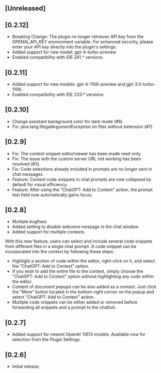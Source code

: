 <!-- Keep a Changelog guide -> https://keepachangelog.com -->

## [Unreleased]

## [0.2.12]
+ Breaking Change: The plugin no longer retrieves API key from the OPENAI_API_KEY environment variable. For enhanced security, please enter your API key directly into the plugin's settings.
+ Added support for new model: gpt-4-turbo-preview
+ Enabled compatibility with IDE 241.* versions.

## [0.2.11]
+ Added support for new models: gpt-4-1106-preview and gpt-3.5-turbo-1106.
+ Enabled compatibility with IDE 233.* versions.

## [0.2.10]
+ Change assistant background color for dark mode (#6)
+ Fix: java.lang.IllegalArgumentException on files without extension (#7)

## [0.2.9]
+ Fix: The context snippet editor/viewer has been made read-only.
+ Fix: The issue with the custom server URL not working has been resolved (#3).
+ Fix: Code selections already included in prompts are no longer sent in chat messages.
+ Feature: Context code snippets in chat prompts are now collapsed by default for visual efficiency.
+ Feature: After using the "ChatGPT: Add to Context" action, the prompt text field now automatically gains focus.

## [0.2.8]
+ Multiple bugfixes
+ Added setting to disable welcome message in the chat window
+ Added support for multiple contexts

With this new feature, users can select and include several code snippets from different files in a single chat prompt. A code snippet can be incorporated into the context by following these steps:

- Highlight a section of code within the editor, right-click on it, and select the "ChatGPT: Add to Context" option.
- If you wish to add the entire file to the context, simply choose the "ChatGPT: Add to Context" option without highlighting any code within the editor.
- Content of _document popups_ can be also added as a context. Just click the "More" button located in the bottom-right corner on the popup and select "ChatGPT: Add to Context" action.
- Multiple code snippets can be either added or removed before forwarding all snippets and a prompt to the chatbot.

## [0.2.7]
+ Added support for newest OpenAI '0613 models. Available now for selection from the Plugin Settings.

## [0.2.6]
+ Initial release.
